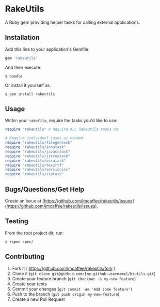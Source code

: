 # RakeUtils

A Ruby gem providing helper tasks for calling external applications.

## Installation

Add this line to your application's Gemfile:

```ruby
gem 'rakeutils'
```

And then execute:

    $ bundle

Or install it yourself as:

    $ gem install rakeutils

## Usage

Within your `rakefile`, require the tasks you'd like to use:

```ruby
require "rakeutils" # Require ALL RakeUtils tasks OR

# Require individual tasks as needed
require "rakeutils/filegentask"
require "rakeutils/innotask"
require "rakeutils/javacctask"
require "rakeutils/jjtreetask"
require "rakeutils/ocratask"
require "rakeutils/tex2rtf"
require "rakeutils/versioninc"
require "rakeutils/ziptask"
```

## Bugs/Questions/Get Help

Create an issue at [https://github.com/jmcaffee/rakeutils/issues](https://github.com/jmcaffee/rakeutils/issues).

## Testing

From the root project dir, run:

    $ rspec spec/

## Contributing

1. Fork it ( https://github.com/jmcaffee/rakeutils/fork )
2. Clone it (`git clone git@github.com:[my-github-username]/ktutils.git`)
3. Create your feature branch (`git checkout -b my-new-feature`)
4. Create your tests
5. Commit your changes (`git commit -am 'Add some feature'`)
6. Push to the branch (`git push origin my-new-feature`)
7. Create a new Pull Request


